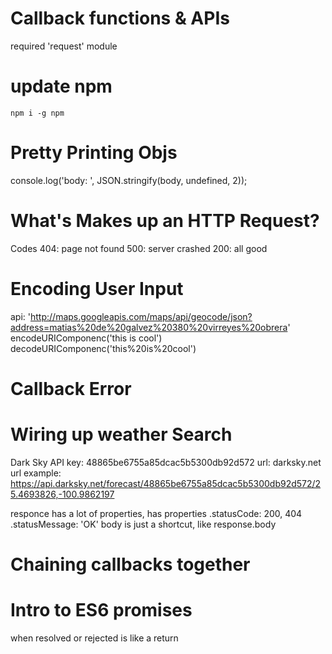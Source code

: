 # Callback functions & APIs
required 'request' module

# update npm
`npm i -g npm`

# Pretty Printing Objs
console.log('body: ', JSON.stringify(body, undefined, 2));


# What's Makes up an HTTP Request?
Codes
404: page not found
500: server crashed
200: all good

# Encoding User Input
api: 'http://maps.googleapis.com/maps/api/geocode/json?address=matias%20de%20galvez%20380%20virreyes%20obrera'
encodeURIComponenc('this is cool')
decodeURIComponenc('this%20is%20cool')


# Callback Error


# Wiring up weather Search
Dark Sky API key: 48865be6755a85dcac5b5300db92d572
url: darksky.net
url example: https://api.darksky.net/forecast/48865be6755a85dcac5b5300db92d572/25.4693826,-100.9862197

responce                    has a lot of properties, has properties
                            .statusCode: 200, 404
                            .statusMessage: 'OK'
body                        is just a shortcut, like response.body        



# Chaining callbacks together

# Intro to ES6 promises
when resolved or rejected is like a return
